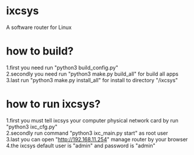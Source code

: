 # ixcsys
A software router for Linux

# how to build?
1.first you need run "python3 build_config.py"   
2.secondly you need run "python3 make.py build_all" for build all apps    
3.last run "python3 make.py install_all" for install to directory "/ixcsys"    


# how to run ixcsys?
1.first you must tell ixcsys your computer physical network card by run "python3 ixc_cfg.py"    
2.secondly run command "python3 ixc_main.py start" as root user   
3.last you can open "http://192.168.11.254" manage router by your browser  
4.the ixcsys default user is "admin" and password is "admin"

